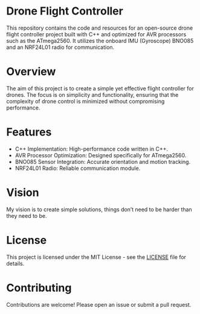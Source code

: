 # Drone Flight Controller
This repository contains the code and resources for an open-source drone flight controller project built with C++ and optimized for AVR processors such as the ATmega2560. It utilizes the onboard IMU (Gyroscope) BNO085 and an NRF24L01 radio for communication.

# Overview
The aim of this project is to create a simple yet effective flight controller for drones. The focus is on simplicity and functionality, ensuring that the complexity of drone control is minimized without compromising performance.

# Features
* C++ Implementation: High-performance code written in C++.
* AVR Processor Optimization: Designed specifically for ATmega2560.
* BNO085 Sensor Integration: Accurate orientation and motion tracking.
* NRF24L01 Radio: Reliable communication module.
# Vision
My vision is to create simple solutions, things don’t need to be harder than they need to be.

# License
This project is licensed under the MIT License - see the [LICENSE](LICENSE) file for details.

# Contributing
Contributions are welcome! Please open an issue or submit a pull request.
